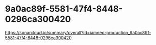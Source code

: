 # 9a0ac89f-5581-47f4-8448-0296ca300420
https://sonarcloud.io/summary/overall?id=iamneo-production_9a0ac89f-5581-47f4-8448-0296ca300420
